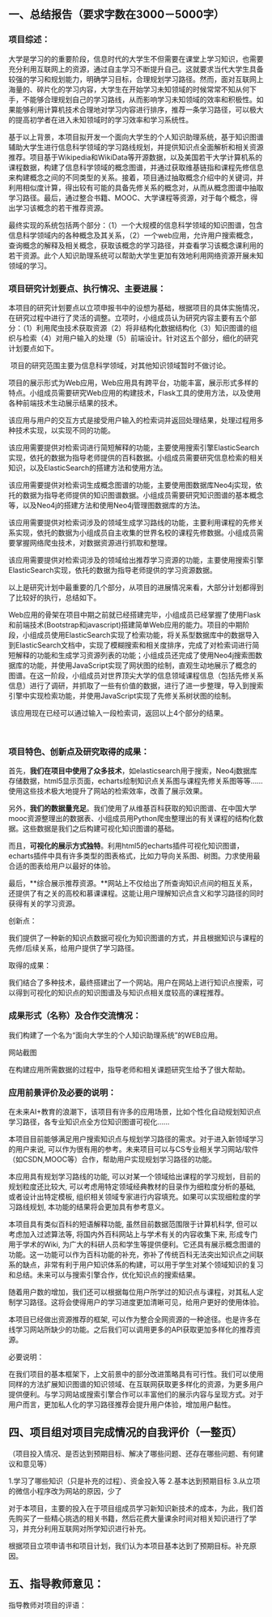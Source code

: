 ## 一、总结报告（要求字数在3000－5000字）

### 项目综述：


大学是学习的的重要阶段，信息时代的大学生不但需要在课堂上学习知识，也需要充分利用互联网上的资源，通过自主学习不断提升自己。这就要求当代大学生具备较强的学习和规划能力，明确学习目标，合理规划学习路径。然而，面对互联网上海量的、碎片化的学习内容，大学生在开始学习未知领域的时候常常不知从何下手，不能够合理规划自己的学习路线，从而影响学习未知领域的效率和积极性。如果能够利用计算机技术合理地对学习内容进行排序，推荐一条学习路径，可以极大的提高初学者在进入未知领域时的学习效率和学习系统性。

基于以上背景，本项目拟开发一个面向大学生的个人知识助理系统，基于知识图谱辅助大学生进行信息科学领域的学习路线规划，并提供知识点全面解析和相关资源推荐。项目基于Wikipedia和WikiData等开源数据，以及美国若干大学计算机系的课程数据，构建了信息科学领域的概念图谱，并通过获取维基链指和课程先修信息来构建概念之间的不同类型的关系。接着，项目通过抽取概念介绍中的关键词，并利用相似度计算，得出较有可能的具备先修关系的概念对，从而从概念图谱中抽取学习路径。最后，通过整合书籍、MOOC、大学课程等资源，对于每个概念，得出学习该概念的若干推荐资源。

最终实现的系统包括两个部分：（1）一个大规模的信息科学领域的知识图谱，包含信息科学领域内的各种概念及其关系，（2）一个web应用，允许用户搜索概念，查询概念的解释及相关概念，获取该概念的学习路径，并查看学习该概念课利用的若干资源。此个人知识助理系统可以帮助大学生更加有效地利用网络资源开展未知领域的学习。


### 项目研究计划要点、执行情况、主要进展：


​		本项目的研究计划要点以立项申报书中的设想为基础，根据项目的具体实施情况，在研究过程中进行了灵活的调整。立项时，小组成员认为研究内容主要有五个部分：（1）利用爬虫技术获取资源（2）将非结构化数据结构化（3）知识图谱的组织与检索（4）对用户输入的处理（5）前端设计。针对这五个部分，细化的研究计划要点如下。

​		项目的研究范围主要为信息科学领域，对其他知识领域暂时不做讨论。

​		项目的展示形式为Web应用，Web应用具有跨平台，功能丰富，展示形式多样的特点。小组成员需要研究Web应用的构建技术，Flask工具的使用方法，以及使用各种前端技术生动展示结果的技术。

​		该应用与用户的交互方式是接受用户输入的检索词并返回处理结果，处理过程用多种技术实现，以实现不同的功能。

​		该应用需要提供对检索词进行简短解释的功能，主要使用搜索引擎ElasticSearch实现，依托的数据为指导老师提供的百科数据。小组成员需要研究信息检索的相关知识，以及ElasticSearch的搭建方法和使用方法。

​		该应用需要提供对检索词生成概念图谱的功能，主要使用图数据库Neo4j实现，依托的数据为指导老师提供的知识图谱数据。小组成员需要研究知识图谱的基本概念等，以及Neo4j的搭建方法和使用Neo4j管理图数据库的方法。

​		该应用需要提供对检索词涉及的领域生成学习路线的功能，主要利用课程的先修关系实现，依托的数据为小组成员自主收集的世界名校的课程先修数据。小组成员需要掌握网络爬虫技术，对数据资源进行抓取和整理。

该应用需要提供对检索词涉及的领域给出推荐学习资源的功能，主要使用搜索引擎ElasticSearch实现，依托的数据为指导老师提供的学习资源数据。

​		以上是研究计划中最重要的几个部分，从项目的进展情况来看，大部分计划都得到了比较好的执行，总结如下。

​		Web应用的骨架在项目中期之前就已经搭建完毕，小组成员已经掌握了使用Flask和前端技术(Bootstrap和javascript)搭建简单Web应用的能力。项目的中期阶段，小组成员使用ElasticSearch实现了检索功能，将关系型数据库中的数据导入到ElasticSearch文档中，实现了模糊搜索和相关度排序，完成了对检索词进行简短解释的功能和生成学习资源列表的功能；小组成员还完成了使用Neo4j搜索图数据库的功能，并使用JavaScript实现了网状图的绘制，直观生动地展示了概念的图谱。在这一阶段，小组成员对世界顶尖大学的信息领域课程信息（包括先修关系信息）进行了调研，并抓取了一些有价值的数据，进行了进一步整理，导入到搜索引擎中实现检索功能，并使用JavaScript实现了先修关系树状图的绘制。

​		该应用现在已经可以通过输入一段检索词，返回以上4个部分的结果。

​		


### 项目特色、创新点及研究取得的成果：

首先，**我们在项目中使用了众多技术**，如elasticsearch用于搜索，Neo4j数据库存储数据，html5显示页面，echarts绘制知识点关系图与课程先修关系图等等……使用这些技术极大地提升了网站的检索效率，改善了展示效果。

另外，**我们的数据量充足**。我们使用了从维基百科获取的知识图谱、在中国大学mooc资源整理出的数据表、小组成员用Python爬虫整理出的有关课程的结构化数据。这些数据是我们之后构建可视化知识图谱的基础。

而且，**可视化的展示方式独特**。利用html5的echarts插件可视化知识图谱，echarts插件中具有许多类型的图表格式，比如力导向关系图、树图。力求使用最合适的图表给用户以最好的体验。

最后，**综合展示推荐资源。**网站上不仅给出了所查询知识点间的相互关系，还提供了有之关的高校和慕课课程。这能让用户理解知识点含义和学习路径的同时获得有关的学习资源。

创新点：

   我们提供了一种新的知识点数据可视化为知识图谱的方式，并且根据知识与课程的先修/后续关系，给用户提供了学习路径。

取得的成果： 

我们结合了多种技术，最终搭建出了一个网站。用户在网站上进行知识点搜索，可以得到可视化的知识点的知识图谱及与知识点相关度较高的课程推荐。



### 成果形式（名称）及合作交流情况：

我们构建了一个名为“面向大学生的个人知识助理系统”的WEB应用。

网站截图

在构建应用所需数据的过程中，指导老师和相关课题研究生给予了很大帮助。



### 应用前景评价及必要的说明：

在未来AI+教育的浪潮下，该项目有许多的应用场景，比如个性化自动规划知识点学习路径，各专业知识点全方位知识图谱可视化……

本项目目前能够满足用户搜索知识点与规划学习路径的需求。对于进入新领域学习的用户来说, 可以作为很有用的参考。未来项目可以与CS专业相关学习网站/软件（如CSDN,MOOC等）合作，帮助用户实现规划学习路径的功能。

本应用具有规划学习路线的功能, 可以对某一个领域给出课程的学习规划，目前的规划粒度还比较大, 可以考虑用特定领域经典教材的目录作为细粒度分析的基础, 或者设计出特定模板, 组织相关领域专家进行内容填充。如果可以实现细粒度的学习路线规划, 本功能的结果将会更加具有参考意义。

 

本项目具有类似百科的短语解释功能, 虽然目前数据范围限于计算机科学, 但可以考虑加入过滤算法等, 将国内外百科网站上与学术有关的内容收集下来, 形成专门用于学术的Wiki, 为广大的科研人员和学生等提供便利。它还具有展示概念图谱的功能。这一功能可以作为百科功能的补充，弥补了传统百科无法突出知识点之间联系的缺点，非常有利于用户知识体系的构建，可以用于学生对某个领域知识的复习和总结。未来可以与搜索引擎合作，优化知识点的搜索结果。

随着用户数的增加，我们还可以根据每位用户所学过的知识点与课程，对其私人定制学习路径。这将会使得用户的学习进度更加清晰可见，给用户更好的使用体验。

本项目已经做出资源推荐的框架, 可以作为整合全网资源的一种途径。也是许多在线学习网站所缺少的功能。之后我们可以调用更多的API获取更加多样化的推荐资源。

 

必要说明：

​    在我们项目的基本框架下，上文前景中的部分改进策略具有可行性。我们可以使用同样的方法扩展知识图谱的知识领域、在互联网获取更多样化的资源，为更多用户提供便利。与学习网站或搜索引擎合作可以丰富他们的展示内容与呈现方式。对于用户而言，更加私人化的学习路径推荐会提升用户体验，增加用户黏性。



##  四、项目组对项目完成情况的自我评价（一整页）

（项目投入情况、是否达到预期目标、解决了哪些问题、还存在哪些问题、有何建议和意见等）

1.学习了哪些知识（只是补充的过程）、资金投入等
2.基本达到预期目标
3.从立项的微信小程序改为网站的原因，少了

​		对于本项目，主要的投入在于项目组成员学习新知识新技术的成本，为此，我们首先购买了一些精心挑选的相关书籍，然后花费大量课余时间对相关知识进行了学习，并充分利用互联网对所学知识进行补充。

​		根据项目立项申请书和项目计划，我们认为本项目基本达到了预期目标。补充原因。







## 五、指导教师意见：

指导教师对项目的评语：





